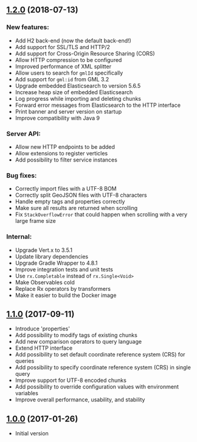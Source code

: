 <a name="1.2.0"></a>
## [1.2.0](https://github.com/georocket/georocket/compare/v1.1.0...v1.2.0) (2018-07-13)

### New features:

* Add H2 back-end (now the default back-end!)
* Add support for SSL/TLS and HTTP/2
* Add support for Cross-Origin Resource Sharing (CORS)
* Allow HTTP compression to be configured
* Improved performance of XML splitter
* Allow users to search for `gmlId` specifically
* Add support for `gml:id` from GML 3.2
* Upgrade embedded Elasticsearch to version 5.6.5
* Increase heap size of embedded Elasticsearch
* Log progress while importing and deleting chunks
* Forward error messages from Elasticsearch to the HTTP interface
* Print banner and server version on startup
* Improve compatibility with Java 9

### Server API:

* Allow new HTTP endpoints to be added
* Allow extensions to register verticles
* Add possibility to filter service instances

### Bug fixes:

* Correctly import files with a UTF-8 BOM
* Correctly split GeoJSON files with UTF-8 characters
* Handle empty tags and properties correctly
* Make sure all results are returned when scrolling 
* Fix `StackOverflowError` that could happen when scrolling with a very large
  frame size

### Internal:

* Upgrade Vert.x to 3.5.1
* Update library dependencies
* Upgrade Gradle Wrapper to 4.8.1
* Improve integration tests and unit tests
* Use `rx.Completable` instead of `rx.Single<Void>`
* Make Observables cold
* Replace Rx operators by transformers
* Make it easier to build the Docker image

<a name="1.1.0"></a>
## [1.1.0](https://github.com/georocket/georocket/compare/v1.0.0...v1.1.0) (2017-09-11)

* Introduce 'properties'
* Add possibility to modify tags of existing chunks
* Add new comparison operators to query language
* Extend HTTP interface
* Add possibility to set default coordinate reference system (CRS) for queries
* Add possibility to specify coordinate reference system (CRS) in single query
* Improve support for UTF-8 encoded chunks
* Add possibility to override configuration values with environment variables
* Improve overall performance, usability, and stability

<a name="1.0.0"></a>
## [1.0.0](https://github.com/georocket/georocket/) (2017-01-26)

* Initial version
